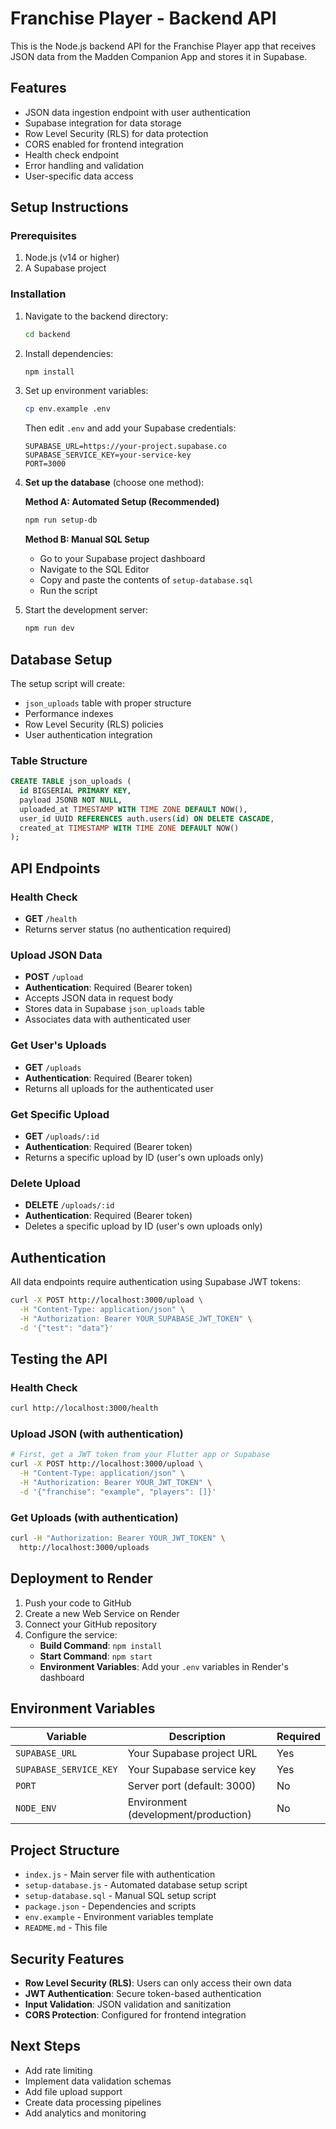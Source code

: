 # Franchise Player - Backend API

This is the Node.js backend API for the Franchise Player app that receives JSON data from the Madden Companion App and stores it in Supabase.

## Features

- JSON data ingestion endpoint with user authentication
- Supabase integration for data storage
- Row Level Security (RLS) for data protection
- CORS enabled for frontend integration
- Health check endpoint
- Error handling and validation
- User-specific data access

## Setup Instructions

### Prerequisites
1. Node.js (v14 or higher)
2. A Supabase project

### Installation

1. Navigate to the backend directory:
   ```bash
   cd backend
   ```

2. Install dependencies:
   ```bash
   npm install
   ```

3. Set up environment variables:
   ```bash
   cp env.example .env
   ```
   
   Then edit `.env` and add your Supabase credentials:
   ```
   SUPABASE_URL=https://your-project.supabase.co
   SUPABASE_SERVICE_KEY=your-service-key
   PORT=3000
   ```

4. **Set up the database** (choose one method):

   **Method A: Automated Setup (Recommended)**
   ```bash
   npm run setup-db
   ```

   **Method B: Manual SQL Setup**
   - Go to your Supabase project dashboard
   - Navigate to the SQL Editor
   - Copy and paste the contents of `setup-database.sql`
   - Run the script

5. Start the development server:
   ```bash
   npm run dev
   ```

## Database Setup

The setup script will create:
- `json_uploads` table with proper structure
- Performance indexes
- Row Level Security (RLS) policies
- User authentication integration

### Table Structure
```sql
CREATE TABLE json_uploads (
  id BIGSERIAL PRIMARY KEY,
  payload JSONB NOT NULL,
  uploaded_at TIMESTAMP WITH TIME ZONE DEFAULT NOW(),
  user_id UUID REFERENCES auth.users(id) ON DELETE CASCADE,
  created_at TIMESTAMP WITH TIME ZONE DEFAULT NOW()
);
```

## API Endpoints

### Health Check
- **GET** `/health`
- Returns server status (no authentication required)

### Upload JSON Data
- **POST** `/upload`
- **Authentication**: Required (Bearer token)
- Accepts JSON data in request body
- Stores data in Supabase `json_uploads` table
- Associates data with authenticated user

### Get User's Uploads
- **GET** `/uploads`
- **Authentication**: Required (Bearer token)
- Returns all uploads for the authenticated user

### Get Specific Upload
- **GET** `/uploads/:id`
- **Authentication**: Required (Bearer token)
- Returns a specific upload by ID (user's own uploads only)

### Delete Upload
- **DELETE** `/uploads/:id`
- **Authentication**: Required (Bearer token)
- Deletes a specific upload by ID (user's own uploads only)

## Authentication

All data endpoints require authentication using Supabase JWT tokens:

```bash
curl -X POST http://localhost:3000/upload \
  -H "Content-Type: application/json" \
  -H "Authorization: Bearer YOUR_SUPABASE_JWT_TOKEN" \
  -d '{"test": "data"}'
```

## Testing the API

### Health Check
```bash
curl http://localhost:3000/health
```

### Upload JSON (with authentication)
```bash
# First, get a JWT token from your Flutter app or Supabase
curl -X POST http://localhost:3000/upload \
  -H "Content-Type: application/json" \
  -H "Authorization: Bearer YOUR_JWT_TOKEN" \
  -d '{"franchise": "example", "players": []}'
```

### Get Uploads (with authentication)
```bash
curl -H "Authorization: Bearer YOUR_JWT_TOKEN" \
  http://localhost:3000/uploads
```

## Deployment to Render

1. Push your code to GitHub
2. Create a new Web Service on Render
3. Connect your GitHub repository
4. Configure the service:
   - **Build Command**: `npm install`
   - **Start Command**: `npm start`
   - **Environment Variables**: Add your `.env` variables in Render's dashboard

## Environment Variables

| Variable | Description | Required |
|----------|-------------|----------|
| `SUPABASE_URL` | Your Supabase project URL | Yes |
| `SUPABASE_SERVICE_KEY` | Your Supabase service key | Yes |
| `PORT` | Server port (default: 3000) | No |
| `NODE_ENV` | Environment (development/production) | No |

## Project Structure

- `index.js` - Main server file with authentication
- `setup-database.js` - Automated database setup script
- `setup-database.sql` - Manual SQL setup script
- `package.json` - Dependencies and scripts
- `env.example` - Environment variables template
- `README.md` - This file

## Security Features

- **Row Level Security (RLS)**: Users can only access their own data
- **JWT Authentication**: Secure token-based authentication
- **Input Validation**: JSON validation and sanitization
- **CORS Protection**: Configured for frontend integration

## Next Steps

- Add rate limiting
- Implement data validation schemas
- Add file upload support
- Create data processing pipelines
- Add analytics and monitoring 
